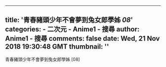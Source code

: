 
---
title: '青春豬頭少年不會夢到兔女郎學姊 _08_'
categories: 
    - 二次元
    - Anime1 - 搜尋
author: Anime1 - 搜尋
comments: false
date: Wed, 21 Nov 2018 19:30:48 GMT
thumbnail: ''
---

<div>   
青春豬頭少年不會夢到兔女郎學姊 [08]  
</div>
            
